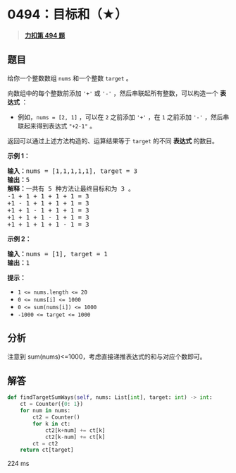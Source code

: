 # 0494：目标和（★）


> <u>**[力扣第 494 题](https://leetcode.cn/problems/target-sum/)**</u>

## 题目

<p>给你一个整数数组 <code>nums</code> 和一个整数 <code>target</code> 。</p>

<p>向数组中的每个整数前添加 <code>'+'</code> 或 <code>'-'</code> ，然后串联起所有整数，可以构造一个 <strong>表达式</strong> ：</p>

<ul>
<li>例如，<code>nums = [2, 1]</code> ，可以在 <code>2</code> 之前添加 <code>'+'</code> ，在 <code>1</code> 之前添加 <code>'-'</code> ，然后串联起来得到表达式 <code>"+2-1"</code> 。</li>
</ul>

<p>返回可以通过上述方法构造的、运算结果等于 <code>target</code> 的不同 <strong>表达式</strong> 的数目。</p>



<p><strong>示例 1：</strong></p>

<pre>
<strong>输入：</strong>nums = [1,1,1,1,1], target = 3
<strong>输出：</strong>5
<strong>解释：</strong>一共有 5 种方法让最终目标和为 3 。
-1 + 1 + 1 + 1 + 1 = 3
+1 - 1 + 1 + 1 + 1 = 3
+1 + 1 - 1 + 1 + 1 = 3
+1 + 1 + 1 - 1 + 1 = 3
+1 + 1 + 1 + 1 - 1 = 3
</pre>

<p><strong>示例 2：</strong></p>

<pre>
<strong>输入：</strong>nums = [1], target = 1
<strong>输出：</strong>1
</pre>



<p><strong>提示：</strong></p>

<ul>
<li><code>1 <= nums.length <= 20</code></li>
<li><code>0 <= nums[i] <= 1000</code></li>
<li><code>0 <= sum(nums[i]) <= 1000</code></li>
<li><code>-1000 <= target <= 1000</code></li>
</ul>


## 分析
  
注意到 sum(nums)<=1000，考虑直接递推表达式的和与对应个数即可。

## 解答

```python
def findTargetSumWays(self, nums: List[int], target: int) -> int:
	ct = Counter({0: 1})
	for num in nums:
		ct2 = Counter()
		for k in ct:
			ct2[k+num] += ct[k]
			ct2[k-num] += ct[k]
		ct = ct2
	return ct[target]
```
224 ms
